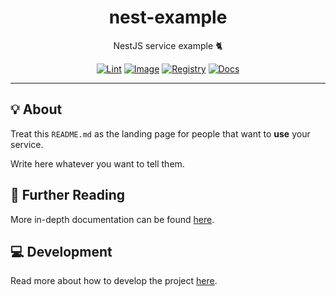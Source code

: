 <h1 align="center">nest-example</h1>

<div align="center">

NestJS service example 🐈

[![Lint](https://github.com/quickplates/nest-example/actions/workflows/lint.yaml/badge.svg)](https://github.com/quickplates/nest-example/actions/workflows/lint.yaml)
[![Image](https://github.com/quickplates/nest-example/actions/workflows/image.yaml/badge.svg)](https://github.com/quickplates/nest-example/actions/workflows/image.yaml)
[![Registry](https://github.com/quickplates/nest-example/actions/workflows/registry.yaml/badge.svg)](https://github.com/quickplates/nest-example/actions/workflows/registry.yaml)
[![Docs](https://github.com/quickplates/nest-example/actions/workflows/docs.yaml/badge.svg)](https://github.com/quickplates/nest-example/actions/workflows/docs.yaml)

</div>

---

## 💡 About

Treat this `README.md` as the landing page for people
that want to **use** your service.

Write here whatever you want to tell them.

## 📄 Further Reading

More in-depth documentation can be found
[here](https://quickplates.github.io/nest-example).

## 💻 Development

Read more about how to develop the project
[here](https://github.com/quickplates/nest-example/blob/main/CONTRIBUTING.md).
